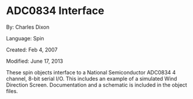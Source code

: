 # ADC0834 Interface

By: Charles Dixon

Language: Spin

Created: Feb 4, 2007

Modified: June 17, 2013

These spin objects interface to a National Semiconductor ADC0834 4 channel, 8-bit serial I/O. This includes an example of a simulated Wind Direction Screen. Documentation and a schematic is included in the object files.
